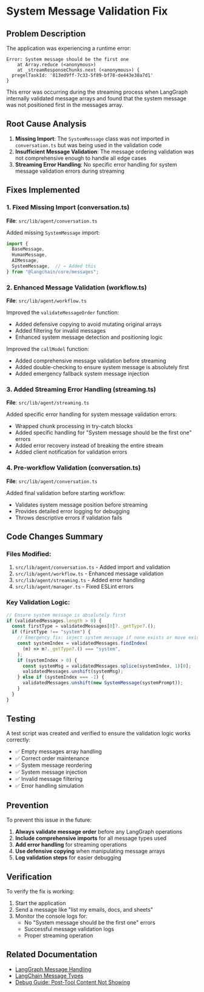 # System Message Validation Fix

## Problem Description

The application was experiencing a runtime error:
```
Error: System message should be the first one
    at Array.reduce (<anonymous>)
    at _streamResponseChunks.next (<anonymous>) {
  pregelTaskId: '813ed9ff-7c33-5f89-bf78-de443e38a7d1'
}
```

This error was occurring during the streaming process when LangGraph internally validated message arrays and found that the system message was not positioned first in the messages array.

## Root Cause Analysis

1. **Missing Import**: The `SystemMessage` class was not imported in `conversation.ts` but was being used in the validation code
2. **Insufficient Message Validation**: The message ordering validation was not comprehensive enough to handle all edge cases
3. **Streaming Error Handling**: No specific error handling for system message validation errors during streaming

## Fixes Implemented

### 1. Fixed Missing Import (conversation.ts)

**File**: `src/lib/agent/conversation.ts`

Added missing `SystemMessage` import:
```typescript
import {
  BaseMessage,
  HumanMessage,
  AIMessage,
  SystemMessage,  // ← Added this
} from "@langchain/core/messages";
```

### 2. Enhanced Message Validation (workflow.ts)

**File**: `src/lib/agent/workflow.ts`

Improved the `validateMessageOrder` function:
- Added defensive copying to avoid mutating original arrays
- Added filtering for invalid messages
- Enhanced system message detection and positioning logic

Improved the `callModel` function:
- Added comprehensive message validation before streaming
- Added double-checking to ensure system message is absolutely first
- Added emergency fallback system message injection

### 3. Added Streaming Error Handling (streaming.ts)

**File**: `src/lib/agent/streaming.ts`

Added specific error handling for system message validation errors:
- Wrapped chunk processing in try-catch blocks
- Added specific handling for "System message should be the first one" errors
- Added error recovery instead of breaking the entire stream
- Added client notification for validation errors

### 4. Pre-workflow Validation (conversation.ts)

**File**: `src/lib/agent/conversation.ts`

Added final validation before starting workflow:
- Validates system message position before streaming
- Provides detailed error logging for debugging
- Throws descriptive errors if validation fails

## Code Changes Summary

### Files Modified:
1. `src/lib/agent/conversation.ts` - Added import and validation
2. `src/lib/agent/workflow.ts` - Enhanced message validation
3. `src/lib/agent/streaming.ts` - Added error handling
4. `src/lib/agent/manager.ts` - Fixed ESLint errors

### Key Validation Logic:

```typescript
// Ensure system message is absolutely first
if (validatedMessages.length > 0) {
  const firstType = validatedMessages[0]?._getType?.();
  if (firstType !== "system") {
    // Emergency fix: inject system message if none exists or move existing one
    const systemIndex = validatedMessages.findIndex(
      (m) => m?._getType?.() === "system",
    );
    if (systemIndex > 0) {
      const systemMsg = validatedMessages.splice(systemIndex, 1)[0];
      validatedMessages.unshift(systemMsg);
    } else if (systemIndex === -1) {
      validatedMessages.unshift(new SystemMessage(systemPrompt));
    }
  }
}
```

## Testing

A test script was created and verified to ensure the validation logic works correctly:
- ✅ Empty messages array handling
- ✅ Correct order maintenance
- ✅ System message reordering
- ✅ System message injection
- ✅ Invalid message filtering
- ✅ Error handling simulation

## Prevention

To prevent this issue in the future:

1. **Always validate message order** before any LangGraph operations
2. **Include comprehensive imports** for all message types used
3. **Add error handling** for streaming operations
4. **Use defensive copying** when manipulating message arrays
5. **Log validation steps** for easier debugging

## Verification

To verify the fix is working:

1. Start the application
2. Send a message like "list my emails, docs, and sheets"
3. Monitor the console logs for:
   - No "System message should be the first one" errors
   - Successful message validation logs
   - Proper streaming operation

## Related Documentation

- [LangGraph Message Handling](https://langchain-ai.github.io/langgraph/)
- [LangChain Message Types](https://python.langchain.com/docs/concepts/#messages)
- [Debug Guide: Post-Tool Content Not Showing](./documentation/debug/DEBUG_POST_TOOL_CONTENT.md)